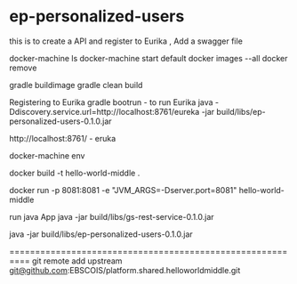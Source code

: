 # ep-personalized-users
this is to create a API and register to Eurika , Add a swagger file 


docker-machine ls
docker-machine start default
docker images --all
docker remove

gradle buildimage
gradle clean build

Registering to Eurika 
gradle bootrun  - to run Eurika 
java -Ddiscovery.service.url=http://localhost:8761/eureka -jar build/libs/ep-personalized-users-0.1.0.jar

http://localhost:8761/ -  eruka 

docker-machine env

docker build -t hello-world-middle .


docker run -p 8081:8081 -e "JVM_ARGS=-Dserver.port=8081" hello-world-middle

run java App
java -jar build/libs/gs-rest-service-0.1.0.jar

java -jar build/libs/ep-personalized-users-0.1.0.jar

==========================================================
git remote add upstream git@github.com:EBSCOIS/platform.shared.helloworldmiddle.git
